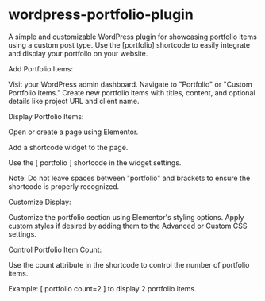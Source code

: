 # wordpress-portfolio-plugin
A simple and customizable WordPress plugin for showcasing portfolio items using a custom post type. Use the [portfolio] shortcode to easily integrate and display your portfolio on your website.

Add Portfolio Items:

Visit your WordPress admin dashboard.
Navigate to "Portfolio" or "Custom Portfolio Items."
Create new portfolio items with titles, content, and optional details like project URL and client name.

Display Portfolio Items:

Open or create a page using Elementor.

Add a shortcode widget to the page.

Use the [ portfolio ] shortcode in the widget settings.

Note: Do not leave spaces between "portfolio" and brackets to ensure the shortcode is properly recognized.

Customize Display:

Customize the portfolio section using Elementor's styling options.
Apply custom styles if desired by adding them to the Advanced or Custom CSS settings.

Control Portfolio Item Count:

Use the count attribute in the shortcode to control the number of portfolio items.

Example: [ portfolio count=2 ] to display 2 portfolio items.
